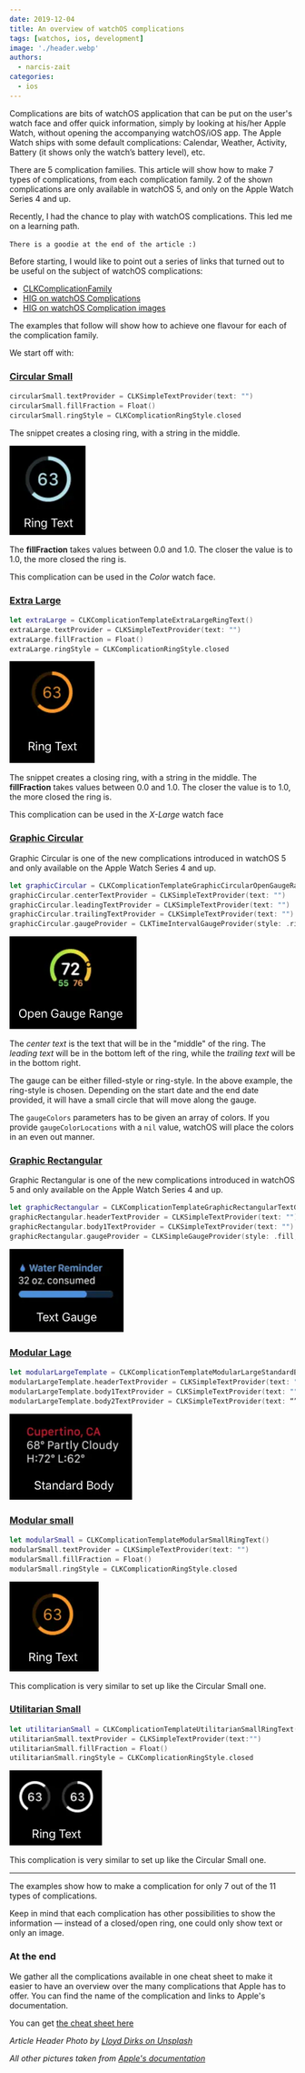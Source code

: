 ```yaml
---
date: 2019-12-04
title: An overview of watchOS complications
tags: [watchos, ios, development]
image: './header.webp'
authors:
  - narcis-zait
categories:
  - ios
---
```


Complications are bits of watchOS application that can be put on the user's watch face and offer quick information, simply by looking at his/her Apple Watch, without opening the accompanying watchOS/iOS app. The Apple Watch ships with some default complications: Calendar, Weather, Activity, Battery (it shows only the watch’s battery level), etc.

There are 5 complication families. This article will show how to make 7 types of complications, from each complication family. 2 of the shown complications are only available in watchOS 5, and only on the Apple Watch Series 4 and up.

Recently, I had the chance to play with watchOS complications. This led me on a learning path.

`There is a goodie at the end of the article :)`

Before starting, I would like to point out a series of links that turned out to be useful on the subject of watchOS complications:

- [CLKComplicationFamily](https://developer.apple.com/documentation/clockkit/clkcomplicationfamily)
- [HIG on watchOS Complications](https://developer.apple.com/design/human-interface-guidelines/watchos/app-architecture/complications/)
- [HIG on watchOS Complication images](https://developer.apple.com/design/human-interface-guidelines/watchos/icons-and-images/complication-images/)

The examples that follow will show how to achieve one flavour for each of the complication family.

We start off with:

### [Circular Small](https://developer.apple.com/documentation/clockkit/circular_small)

```swift
circularSmall.textProvider = CLKSimpleTextProvider(text: "")
circularSmall.fillFraction = Float()
circularSmall.ringStyle = CLKComplicationRingStyle.closed
```

The snippet creates a closing ring, with a string in the middle.

![Example Image](1_Circular_Small.webp)

The **fillFraction** takes values between 0.0 and 1.0. The closer the value is to 1.0, the more closed the ring is.

This complication can be used in the _Color_ watch face.

### [Extra Large](https://developer.apple.com/documentation/clockkit/extra_large)

```swift
let extraLarge = CLKComplicationTemplateExtraLargeRingText()
extraLarge.textProvider = CLKSimpleTextProvider(text: "")
extraLarge.fillFraction = Float()
extraLarge.ringStyle = CLKComplicationRingStyle.closed
```

![2 X-tra Large](2_X-tra_Large.webp)

The snippet creates a closing ring, with a string in the middle.
The **fillFraction** takes values between 0.0 and 1.0. The closer the value is to 1.0, the more closed the ring is.

This complication can be used in the _X-Large_ watch face

### [Graphic Circular](https://developer.apple.com/documentation/clockkit/graphic)

Graphic Circular is one of the new complications introduced in watchOS 5 and only available on the Apple Watch Series 4 and up.

```swift
let graphicCircular = CLKComplicationTemplateGraphicCircularOpenGaugeRangeText()
graphicCircular.centerTextProvider = CLKSimpleTextProvider(text: "")
graphicCircular.leadingTextProvider = CLKSimpleTextProvider(text: "")
graphicCircular.trailingTextProvider = CLKSimpleTextProvider(text: "")
graphicCircular.gaugeProvider = CLKTimeIntervalGaugeProvider(style: .ring, gaugeColors: [Array of UIColors], gaugeColorLocations: nil, start: startDate, end: endDate)
```

![3 Graphic Circular](3_Graphic_Circular.webp)

The _center text_ is the text that will be in the "middle" of the ring.
The _leading text_ will be in the bottom left of the ring, while the _trailing text_ will be in the bottom right.

The gauge can be either filled-style or ring-style. In the above example, the ring-style is chosen. Depending on the start date and the end date provided, it will have a small circle that will move along the gauge.

The `gaugeColors` parameters has to be given an array of colors. If you provide `gaugeColorLocations` with a `nil` value, watchOS will place the colors in an even out manner.

### [Graphic Rectangular](https://developer.apple.com/documentation/clockkit/graphic)

Graphic Rectangular is one of the new complications introduced in watchOS 5 and only available on the Apple Watch Series 4 and up.

```swift
let graphicRectangular = CLKComplicationTemplateGraphicRectangularTextGauge()
graphicRectangular.headerTextProvider = CLKSimpleTextProvider(text: "")
graphicRectangular.body1TextProvider = CLKSimpleTextProvider(text: "")
graphicRectangular.gaugeProvider = CLKSimpleGaugeProvider(style: .fill, gaugeColors: [Array of UIColors], gaugeColorLocations: nil, fillFraction: Float())```
```

![4 Graphic Rectangular](4_Graphic_Rectangular.webp)

### [Modular Lage](https://developer.apple.com/documentation/clockkit/modular_large)

```swift
let modularLargeTemplate = CLKComplicationTemplateModularLargeStandardBody()
modularLargeTemplate.headerTextProvider = CLKSimpleTextProvider(text: "")
modularLargeTemplate.body1TextProvider = CLKSimpleTextProvider(text: "")
modularLargeTemplate.body2TextProvider = CLKSimpleTextProvider(text: “”)
```

![5 Modular Large](5_Modular_Large.webp)

### [Modular small](https://developer.apple.com/documentation/clockkit/modular_small)

```swift
let modularSmall = CLKComplicationTemplateModularSmallRingText()
modularSmall.textProvider = CLKSimpleTextProvider(text: "")
modularSmall.fillFraction = Float()
modularSmall.ringStyle = CLKComplicationRingStyle.closed
```

![6 Modular Small](6_Modular_Small.webp)

This complication is very similar to set up like the Circular Small one.

### [Utilitarian Small](https://developer.apple.com/documentation/clockkit/utilitarian)

```swift
let utilitarianSmall = CLKComplicationTemplateUtilitarianSmallRingText()
utilitarianSmall.textProvider = CLKSimpleTextProvider(text:"")
utilitarianSmall.fillFraction = Float()
utilitarianSmall.ringStyle = CLKComplicationRingStyle.closed
```

![7 Utilitarian Small](7_Utilitarian_Small.webp)

This complication is very similar to set up like the Circular Small one.

---

The examples show how to make a complication for only 7 out of the 11 types of complications.

Keep in mind that each complication has other possibilities to show the information — instead of a closed/open ring, one could only show text or only an image.

### At the end

We gather all the complications available in one cheat sheet to make it easier to have an overview over the many complications that Apple has to offer.
You can find the name of the complication and links to Apple's documentation.
<!-- TODO -->
You can get [the cheat sheet here](watchOS_Cheat_Sheet.pdf)

_Article Header Photo by [Lloyd Dirks on Unsplash](https://unsplash.com/@lloyddirks?utm_source=unsplash&utm_medium=referral&utm_content=creditCopyText)_

_All other pictures taken from [Apple's documentation](https://developer.apple.com/documentation/clockkit)_
